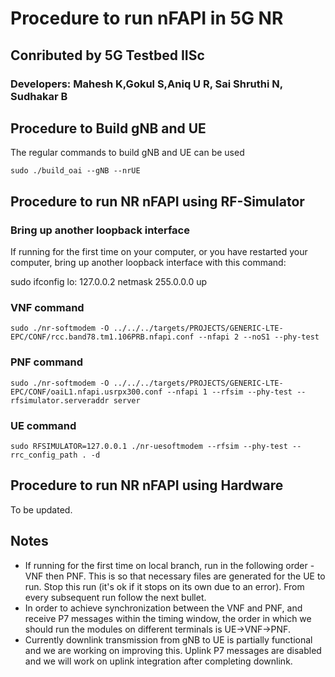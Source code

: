 # Procedure to run nFAPI in 5G NR

## Conributed by 5G Testbed IISc 

### Developers: Mahesh K,Gokul S,Aniq U R, Sai Shruthi N, Sudhakar B

## Procedure to Build gNB and UE

The regular commands to build gNB and UE can be used
```
sudo ./build_oai --gNB --nrUE

```
## Procedure to run NR nFAPI using RF-Simulator

### Bring up another loopback interface

If running for the first time on your computer, or you have restarted your computer, bring up another loopback interface with this command:  

sudo ifconfig lo: 127.0.0.2 netmask 255.0.0.0 up

### VNF command
```
sudo ./nr-softmodem -O ../../../targets/PROJECTS/GENERIC-LTE-EPC/CONF/rcc.band78.tm1.106PRB.nfapi.conf --nfapi 2 --noS1 --phy-test

```
### PNF command
```
sudo ./nr-softmodem -O ../../../targets/PROJECTS/GENERIC-LTE-EPC/CONF/oaiL1.nfapi.usrpx300.conf --nfapi 1 --rfsim --phy-test --rfsimulator.serveraddr server

```
### UE command
```
sudo RFSIMULATOR=127.0.0.1 ./nr-uesoftmodem --rfsim --phy-test --rrc_config_path . -d

```
## Procedure to run NR nFAPI using Hardware

To be updated.

## Notes
* If running for the first time on local branch, run in the following order - VNF then PNF. This is so that necessary files are generated for the UE to run. Stop this run (it's ok if it stops on its own due to an error). From every subsequent run follow the next bullet. 
* In order to achieve synchronization between the VNF and PNF, and receive P7 messages within the timing window, the order in which we should run the modules on different terminals is UE->VNF->PNF.
* Currently downlink transmission from gNB to UE is partially functional and we are working on improving this. Uplink P7 messages are disabled and we will work on uplink integration after completing downlink.

